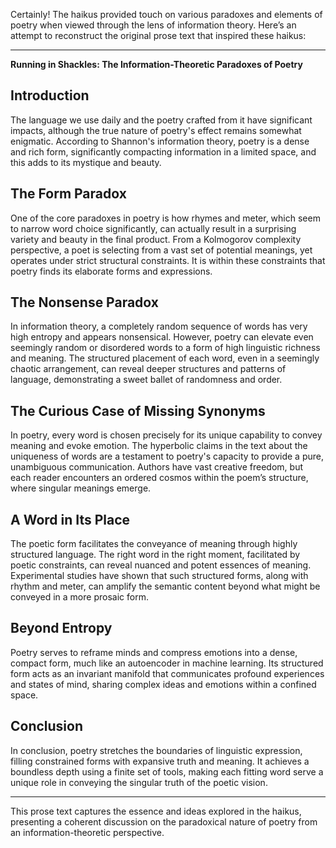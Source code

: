 Certainly! The haikus provided touch on various paradoxes and elements of poetry when viewed through the lens of information theory. Here’s an attempt to reconstruct the original prose text that inspired these haikus:

---

**Running in Shackles: The Information-Theoretic Paradoxes of Poetry**

## Introduction

The language we use daily and the poetry crafted from it have significant impacts, although the true nature of poetry's effect remains somewhat enigmatic. According to Shannon's information theory, poetry is a dense and rich form, significantly compacting information in a limited space, and this adds to its mystique and beauty.

## The Form Paradox

One of the core paradoxes in poetry is how rhymes and meter, which seem to narrow word choice significantly, can actually result in a surprising variety and beauty in the final product. From a Kolmogorov complexity perspective, a poet is selecting from a vast set of potential meanings, yet operates under strict structural constraints. It is within these constraints that poetry finds its elaborate forms and expressions.

## The Nonsense Paradox

In information theory, a completely random sequence of words has very high entropy and appears nonsensical. However, poetry can elevate even seemingly random or disordered words to a form of high linguistic richness and meaning. The structured placement of each word, even in a seemingly chaotic arrangement, can reveal deeper structures and patterns of language, demonstrating a sweet ballet of randomness and order.

## The Curious Case of Missing Synonyms

In poetry, every word is chosen precisely for its unique capability to convey meaning and evoke emotion. The hyperbolic claims in the text about the uniqueness of words are a testament to poetry's capacity to provide a pure, unambiguous communication. Authors have vast creative freedom, but each reader encounters an ordered cosmos within the poem’s structure, where singular meanings emerge.

## A Word in Its Place

The poetic form facilitates the conveyance of meaning through highly structured language. The right word in the right moment, facilitated by poetic constraints, can reveal nuanced and potent essences of meaning. Experimental studies have shown that such structured forms, along with rhythm and meter, can amplify the semantic content beyond what might be conveyed in a more prosaic form.

## Beyond Entropy

Poetry serves to reframe minds and compress emotions into a dense, compact form, much like an autoencoder in machine learning. Its structured form acts as an invariant manifold that communicates profound experiences and states of mind, sharing complex ideas and emotions within a confined space.

## Conclusion

In conclusion, poetry stretches the boundaries of linguistic expression, filling constrained forms with expansive truth and meaning. It achieves a boundless depth using a finite set of tools, making each fitting word serve a unique role in conveying the singular truth of the poetic vision.

---

This prose text captures the essence and ideas explored in the haikus, presenting a coherent discussion on the paradoxical nature of poetry from an information-theoretic perspective.